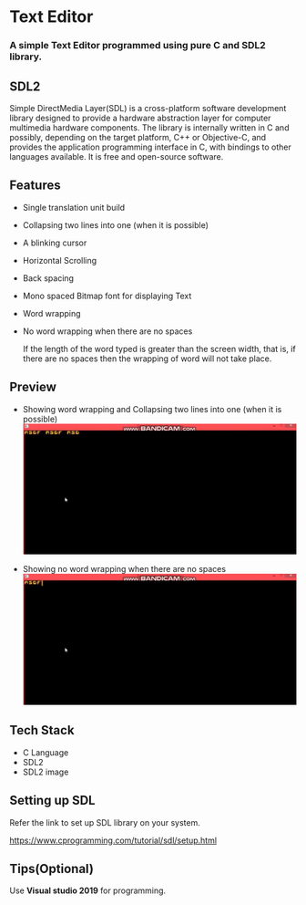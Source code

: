 # Text Editor

### A simple Text Editor programmed using pure C and SDL2 library.

## SDL2
Simple DirectMedia Layer(SDL) is a cross-platform software development library designed to provide a hardware abstraction layer for computer multimedia hardware components.
The library is internally written in C and possibly, depending on the target platform, C++ or Objective-C, and provides the application programming interface in C, with bindings to other languages available. It is free and open-source software.

## Features
- Single translation unit build
- Collapsing two lines into one (when it is possible)
- A blinking cursor
- Horizontal Scrolling
- Back spacing
- Mono spaced Bitmap font for displaying Text
- Word wrapping
- No word wrapping when there are no spaces

  If the length of the word typed is greater than the screen width, that is, if there are no spaces then the wrapping of word will not take place.
## Preview

- Showing word wrapping and Collapsing two lines into one (when it is possible)
![vid](demo1.gif)

- Showing no word wrapping when there are no spaces
![vid](demo2.gif)
## Tech Stack 
- C Language
- SDL2 
- SDL2 image
## Setting up SDL
Refer the link to set up SDL library on your system.

https://www.cprogramming.com/tutorial/sdl/setup.html
## Tips(Optional)
Use **Visual studio 2019** for programming.
